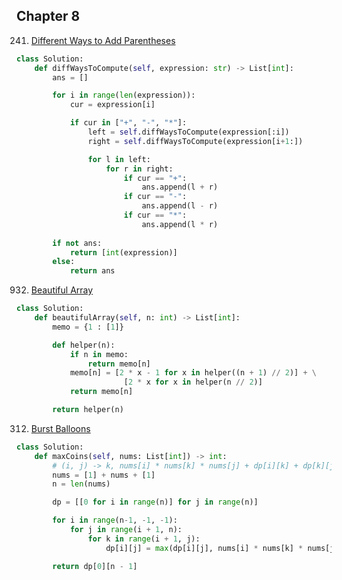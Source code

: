 
## Chapter 8

241.  [Different Ways to Add Parentheses](https://leetcode.com/problems/different-ways-to-add-parentheses)  

```python
class Solution:
    def diffWaysToCompute(self, expression: str) -> List[int]:
        ans = []

        for i in range(len(expression)):
            cur = expression[i]

            if cur in ["+", "-", "*"]:
                left = self.diffWaysToCompute(expression[:i])
                right = self.diffWaysToCompute(expression[i+1:])

                for l in left:
                    for r in right:
                        if cur == "+":
                            ans.append(l + r)
                        if cur == "-":
                            ans.append(l - r)
                        if cur == "*":
                            ans.append(l * r)
        
        if not ans:
            return [int(expression)]
        else:
            return ans
```

932. [Beautiful Array](https://leetcode.com/problems/beautiful-array)  

```python
class Solution:
    def beautifulArray(self, n: int) -> List[int]:
        memo = {1 : [1]}

        def helper(n):
            if n in memo:
                return memo[n]
            memo[n] = [2 * x - 1 for x in helper((n + 1) // 2)] + \
                        [2 * x for x in helper(n // 2)]
            return memo[n]

        return helper(n)
```

312. [Burst Balloons](https://leetcode.com/problems/burst-balloons)  

```python
class Solution:
    def maxCoins(self, nums: List[int]) -> int:
        # (i, j) -> k, nums[i] * nums[k] * nums[j] + dp[i][k] + dp[k][j]
        nums = [1] + nums + [1]
        n = len(nums)

        dp = [[0 for i in range(n)] for j in range(n)]

        for i in range(n-1, -1, -1):
            for j in range(i + 1, n):
                for k in range(i + 1, j):
                    dp[i][j] = max(dp[i][j], nums[i] * nums[k] * nums[j] + dp[i][k] + dp[k][j])

        return dp[0][n - 1]
```
